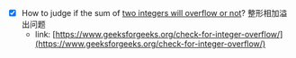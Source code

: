 - [x] How to judge if the sum of [two integers will overflow or not](IntegerOverflow.c)? 整形相加溢出问题
    - link: [https://www.geeksforgeeks.org/check-for-integer-overflow/](https://www.geeksforgeeks.org/check-for-integer-overflow/)